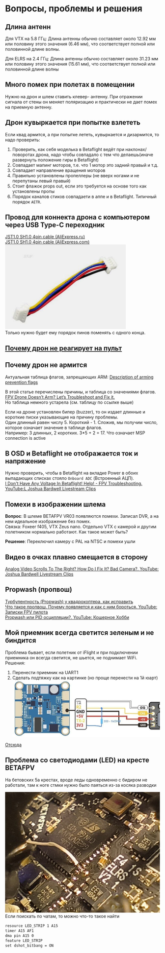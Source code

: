 # Вопросы, проблемы и решения

## Длина антенн
Для VTX на 5.8 ГГц: Длина антенны обычно составляет около 12.92 мм или половину этого значения (6.46 мм), что соответствует полной или половинной длине волны. 

Для ELRS на 2.4 ГГц: Длина антенны обычно составляет около 31.23 мм или половину этого значения (15.61 мм), что соответствует полной или половинной длине волны  

## Много помех при полетах в помещении
Нужно на дрон и шлем ставить клевер- антенну. При отражении сигнала от стены он меняет поляризацию и практически не дает помех на приемную антенну.

## Дрон кувыркается при попытке взлететь 
Если квад армится, а при попытке лететь, кувыркается и дизармится, то надо проверить:  
1. Проверить, как себя моделька в Betaflight ведёт при наклонах/поворотах дрона, надо чтобы совпадало с тем что делаешь(иначе развернуть положение гиры в Betaflight)  
2. Совпадает мапинг моторов, т.е. что 1 мотор это задний правый и т.д.  
3. Совпадает направление вращения моторов  
4. Правильно установлены пропеллеры (не вверх ногами и не перепутаны левый правый)  
5. Стоит флажок props out, если это требуется на основе того как установлены пропы   
6. Порядок каналов стиков совпадаети в аппе и в Betaflight. Типичный порядок `AETR`.  

## Провод для коннекта дрона с компьютером через USB Type-C переходник
[JST1.0 SH1.0 4pin cable (AliExpress.ru)](https://aliexpress.ru/item/1005005796723171.html?sku_id=12000034384188766)  
[JST1.0 SH1.0 4pin cable (AliExpress.com)](https://aliexpress.com/item/1005005796723171.html?sku_id=12000034384188766)  
![](JST10_SH.png)  
Только нужно будет ему порядок пинов поменять с одного конца.

## [Почему дрон не реагирует на пульт](https://dzen.ru/a/ZTnTOxoL4BMRPRHg)

## Почему дрон не армится
Актуальная таблица флагов, запрещающих ARM: [Description of arming prevention flags](https://betaflight.com/docs/wiki/guides/current/Arming-Sequence-And-Safety#description-of-arming-prevention-flags)

В этой статье перечислены причины, и таблица со значениями флагов.  
[FPV Drone Doesn’t Arm? Let’s Troubleshoot and Fix it.](https://oscarliang.com/quad-arming-issue-fix/)  
Но таблица немного устарела (см. таблицу по ссылке выше)

Если на дроне установлен бипер (buzzer), то он издает длинные и короткие писки указывающие на причину проблемы.  
Один длинный равен числу 5. Короткий - 1. Сложив, мы получим число, которое означает значение в таблице флагов.  
Например: 3 длинных, 2 коротких. 3*5 + 2 = 17. Что означает MSP connection is active

## В OSD и Betaflight не отображается ток и напряжение
Нужно проверить, чтобы в Betaflight на вкладке Power в обоих выпадающих списках стояло `Onboard ADC` (Встроенный АЦП).  
[I Don't Have Any Voltage In Betaflight! Help! - FPV Troubleshooting. YouTube:L Joshua Bardwell Livestream Clips](https://www.youtube.com/watch?v=X0aFJ_YZqi4)

## Помехи в изображении шлема
**Вопрос**: В шлеме BETAFPV VR03 появляются помехи.  Записал DVR, а на нем идеальное изображение без помех.  
Связка: Foxeer f405, VTX Zeus nano. Отдельно VTX с камерой и другим полетником нормально работают. Как такое может быть?

**Решение**: Переключил камеру с PAL на NTSC и помехи ушли

## Видео в очках плавно смещается в сторону
[Analog Video Scrolls To The Right? How Do I Fix It? Bad Camera?. YouTube: Joshua Bardwell Livestream Clips](https://www.youtube.com/watch?v=CbkhxywTZZs)

## Propwash (пропвош)
[Турбулентность (Propwash) у квадрокоптера, как исправить](https://profpv.ru/turbulentnost-propwash-u-kvadrokoptera-ka/)  
[Что такое пропвош. Почему появляется и как с ним бороться. YouTube: Записки FPV пилота](https://www.youtube.com/watch?v=KgLhCgSpCrY)  
[Propwash или PID осцилляции?. YouTube: Кошерное Хобби](https://www.youtube.com/watch?v=cQ-U_fNLXmw)  


## Мой приемник всегда светится зеленым и не биндится
Проблема бывает, если полетник от iFlight и при подключении приемника он всегда светится, не шьется, не поднимает WiFi.  
Решения:
1. Перенести приемник на UART1
2. Сделать подтяжку как на картинке (но проще перенести на 1й юарт)  
![](iFlight_ELRS_Issue.jpg)

[Отсюда](https://t.me/expresslrs_rus/66110)

## Проблема со  светодиодами (LED) на кресте BETAFPV
На бетовских 5а крестах, вроде леды одновременно с бидиром не работали, там к ноге стмки нужно было паяться из-за косяка разводки 

![](LED_Issue.jpg)  
Если поискать по чатам, то можно что-то такое найти
```
resource LED_STRIP 1 A15
timer A15 AF1
dma pin A15 0
feature LED_STRIP
set dshot_bitbang = ON
```
